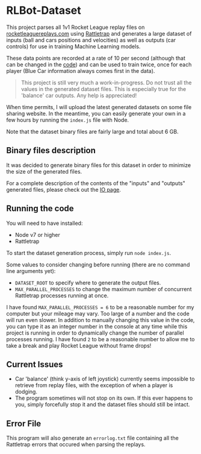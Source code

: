 # RLBot-Dataset

This project parses all 1v1 Rocket League replay files on [rocketleaguereplays.com](https://www.rocketleaguereplays.com) using [Rattletrap](https://github.com/tfausak/rattletrap) and generates a large dataset of inputs (ball and cars positions and velocities) as well as outputs (car controls) for use in training Machine Learning models.

These data points are recorded at a rate of 10 per second (although that can be changed in the [code](/parseReplay.js#L12)) and can be used to train twice, once for each player (Blue Car information always comes first in the data).

> This project is still very much a work-in-progress. Do not trust all the values in the generated dataset files. This is especially true for the 'balance' car outputs. Any help is appreciated!

When time permits, I will upload the latest generated datasets on some file sharing website. In the meantime, you can easily generate your own in a few hours by running the `index.js` file with Node.

Note that the dataset binary files are fairly large and total about 6 GB.

## Binary files description

It was decided to generate binary files for this dataset in order to minimize the size of the generated files.

For a complete description of the contents of the "inputs" and "outputs" generated files, please check out the [IO page](/io.md).

## Running the code

You will need to have installed:
- Node v7 or higher
- Rattletrap

To start the dataset generation process, simply run `node index.js`.

Some values to consider changing before running (there are no command line arguments yet):
- `DATASET_ROOT` to specify where to generate the output files.
- `MAX_PARALLEL_PROCESSES` to change the maximum number of concurrent Rattletrap processes running at once.

I have found `MAX_PARALLEL_PROCESSES = 6` to be a reasonable number for my computer but your mileage may vary. Too large of a number and the code will run even slower.
In addition to manually changing this value in the code, you can type it as an integer number in the console at any time while this project is running in order to dynamically change the number of parallel processes running. I have found `2` to be a reasonable number to allow me to take a break and play Rocket League without frame drops!

## Current Issues

- Car 'balance' (think y-axis of left joystick) currently seems impossible to retrieve from replay files, with the exception of when a player is dodging.
- The program sometimes will not stop on its own. If this ever happens to you, simply forcefully stop it and the dataset files should still be intact.

## Error File

This program will also generate an `errorlog.txt` file containing all the Rattletrap errors that occured when parsing the replays.
